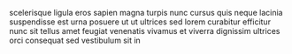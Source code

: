scelerisque ligula eros sapien magna turpis nunc cursus quis neque lacinia
suspendisse est urna posuere ut ut ultrices sed lorem curabitur efficitur nunc
sit tellus amet feugiat venenatis vivamus et viverra dignissim ultrices orci
consequat sed vestibulum sit in